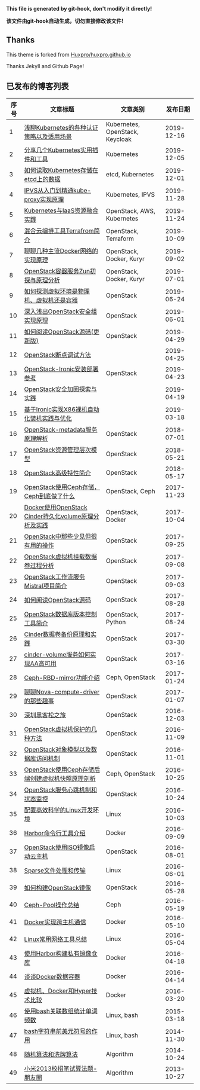 **This file is generated by git-hook, don't modify it directly!**

**该文件由git-hook自动生成，切勿直接修改该文件!**

## Thanks

This theme is forked from [Huxpro/huxpro.github.io](https://github.com/Huxpro/huxpro.github.io)

Thanks Jekyll and Github Page!

## 已发布的博客列表

|序号|文章标题|文章类别|发布日期|
|----|----|----|----|
|1|[浅聊Kubernetes的各种认证策略以及适用场景](http://int32bit.me/2019/12/16/浅聊Kubernetes的各种认证策略以及适用场景)|Kubernetes, OpenStack, Keycloak|2019-12-16|
|2|[分享几个Kubernetes实用插件和工具](http://int32bit.me/2019/12/05/分享几个Kubernetes实用插件和工具)|Kubernetes|2019-12-05|
|3|[如何读取Kubernetes存储在etcd上的数据](http://int32bit.me/2019/12/01/如何读取Kubernetes存储在etcd上的数据)|etcd, Kubernetes|2019-12-01|
|4|[IPVS从入门到精通kube-proxy实现原理](http://int32bit.me/2019/11/28/IPVS从入门到精通kube-proxy实现原理)|Kubernetes, IPVS|2019-11-28|
|5|[Kubernetes与IaaS资源融合实践](http://int32bit.me/2019/11/24/Kubernetes与IaaS资源融合实践)|OpenStack, AWS, Kubernetes|2019-11-24|
|6|[混合云编排工具Terrafrom简介](http://int32bit.me/2019/10/09/混合云编排工具Terrafrom简介)|OpenStack, Terraform|2019-10-09|
|7|[聊聊几种主流Docker网络的实现原理](http://int32bit.me/2019/09/02/聊聊几种主流Docker网络的实现原理)|OpenStack, Docker, Kuryr|2019-09-02|
|8|[OpenStack容器服务Zun初探与原理分析](http://int32bit.me/2019/07/01/OpenStack容器服务Zun初探与原理分析)|OpenStack, Docker, Kuryr|2019-07-01|
|9|[如何探测虚拟环境是物理机、虚拟机还是容器](http://int32bit.me/2019/06/24/如何探测虚拟环境是物理机、虚拟机还是容器)|OpenStack|2019-06-24|
|10|[深入浅出OpenStack安全组实现原理](http://int32bit.me/2019/06/01/深入浅出OpenStack安全组实现原理)|OpenStack|2019-06-01|
|11|[如何阅读OpenStack源码(更新版)](http://int32bit.me/2019/04/29/如何阅读OpenStack源码(更新版))|OpenStack|2019-04-29|
|12|[OpenStack断点调试方法](http://int32bit.me/2019/04/25/OpenStack断点调试方法)||2019-04-25|
|13|[OpenStack-Ironic安装部署参考](http://int32bit.me/2019/04/23/OpenStack-Ironic安装部署参考)|OpenStack|2019-04-23|
|14|[OpenStack安全加固探索与实践](http://int32bit.me/2019/04/19/OpenStack安全加固探索与实践)||2019-04-19|
|15|[基于Ironic实现X86裸机自动化装机实践与优化](http://int32bit.me/2019/03/18/基于Ironic实现X86裸机自动化装机实践与优化)||2019-03-18|
|16|[OpenStack-metadata服务原理解析](http://int32bit.me/2018/07/01/OpenStack-metadata服务原理解析)|OpenStack|2018-07-01|
|17|[OpenStack资源管理层次模型](http://int32bit.me/2018/05/21/OpenStack资源管理层次模型)|OpenStack|2018-05-21|
|18|[OpenStack高级特性简介](http://int32bit.me/2018/05/17/OpenStack高级特性简介)|OpenStack|2018-05-17|
|19|[OpenStack使用Ceph存储，Ceph到底做了什么](http://int32bit.me/2017/11/23/OpenStack使用Ceph存储，Ceph到底做了什么)|OpenStack, Ceph|2017-11-23|
|20|[Docker使用OpenStack Cinder持久化volume原理分析及实践](http://int32bit.me/2017/10/04/Docker使用OpenStack-Cinder持久化volume原理分析及实践)|OpenStack, Docker|2017-10-04|
|21|[OpenStack中那些少见但很有用的操作](http://int32bit.me/2017/09/25/OpenStack中那些少见但很有用的操作)|OpenStack|2017-09-25|
|22|[OpenStack虚拟机挂载数据卷过程分析](http://int32bit.me/2017/09/08/OpenStack虚拟机挂载数据卷过程分析)|OpenStack|2017-09-08|
|23|[OpenStack工作流服务Mistral项目简介](http://int32bit.me/2017/09/03/OpenStack工作流服务Mistral项目简介)|OpenStack|2017-09-03|
|24|[如何阅读OpenStack源码](http://int32bit.me/2017/08/28/如何阅读OpenStack源码)|OpenStack|2017-08-28|
|25|[OpenStack数据库版本控制工具简介](http://int32bit.me/2017/08/24/OpenStack数据库版本控制工具简介)|OpenStack, Python|2017-08-24|
|26|[Cinder数据卷备份原理和实践](http://int32bit.me/2017/03/30/Cinder数据卷备份原理和实践)|OpenStack|2017-03-30|
|27|[cinder-volume服务如何实现AA高可用](http://int32bit.me/2017/03/16/cinder-volume服务如何实现AA高可用)|OpenStack|2017-03-16|
|28|[Ceph-RBD-mirror功能介绍](http://int32bit.me/2017/01/24/Ceph-RBD-mirror功能介绍)|Ceph, OpenStack|2017-01-24|
|29|[聊聊Nova-compute-driver的那些趣事](http://int32bit.me/2017/01/07/聊聊Nova-compute-driver的那些趣事)|OpenStack|2017-01-07|
|30|[深圳黑客松之旅](http://int32bit.me/2016/12/03/深圳黑客松之旅)|OpenStack|2016-12-03|
|31|[OpenStack虚拟机保护的几种方法](http://int32bit.me/2016/11/09/OpenStack虚拟机保护的几种方法)|OpenStack|2016-11-09|
|32|[OpenStack对象模型以及数据库访问机制](http://int32bit.me/2016/11/01/OpenStack对象模型以及数据库访问机制)|OpenStack|2016-11-01|
|33|[OpenStack使用Ceph存储后端创建虚拟机快照原理剖析](http://int32bit.me/2016/10/25/OpenStack使用Ceph存储后端创建虚拟机快照原理剖析)|Ceph, OpenStack|2016-10-25|
|34|[OpenStack服务心跳机制和状态监控](http://int32bit.me/2016/10/24/OpenStack服务心跳机制和状态监控)|OpenStack|2016-10-24|
|35|[配置高效科学的Linux开发环境](http://int32bit.me/2016/10/03/配置高效科学的Linux开发环境)|Linux|2016-10-03|
|36|[Harbor命令行工具介绍](http://int32bit.me/2016/09/09/Harbor命令行工具介绍)|Docker|2016-09-09|
|37|[OpenStack使用ISO镜像启动云主机](http://int32bit.me/2016/08/01/OpenStack使用ISO镜像启动云主机)|OpenStack|2016-08-01|
|38|[Sparse文件处理和传输](http://int32bit.me/2016/06/01/Sparse文件处理和传输)|Linux|2016-06-01|
|39|[如何构建OpenStack镜像](http://int32bit.me/2016/05/28/如何构建OpenStack镜像)|OpenStack|2016-05-28|
|40|[Ceph-Pool操作总结](http://int32bit.me/2016/05/19/Ceph-Pool操作总结)|Ceph|2016-05-19|
|41|[Docker实现跨主机通信](http://int32bit.me/2016/05/10/Docker实现跨主机通信)|Docker|2016-05-10|
|42|[Linux常用网络工具总结](http://int32bit.me/2016/05/04/Linux常用网络工具总结)|Linux|2016-05-04|
|43|[使用Harbor构建私有镜像仓库](http://int32bit.me/2016/04/18/使用Harbor构建私有镜像仓库)|Docker|2016-04-18|
|44|[谈谈Docker数据容器](http://int32bit.me/2016/04/14/谈谈Docker数据容器)|Docker|2016-04-14|
|45|[虚拟机、Docker和Hyper技术比较](http://int32bit.me/2016/03/20/虚拟机、Docker和Hyper技术比较)|Docker|2016-03-20|
|46|[使用bash关联数组统计单词频数](http://int32bit.me/2015/03/18/使用bash关联数组统计单词频数)|Linux, bash|2015-03-18|
|47|[bash字符串前美元符号的作用](http://int32bit.me/2014/11/30/bash字符串前美元符号的作用)|Linux, bash|2014-11-30|
|48|[随机算法和洗牌算法](http://int32bit.me/2014/10/24/随机算法和洗牌算法)|Algorithm|2014-10-24|
|49|[小米2013校招笔试算法题-朋友圈](http://int32bit.me/2013/10/27/小米2013校招笔试算法题-朋友圈)|Algorithm|2013-10-27|
